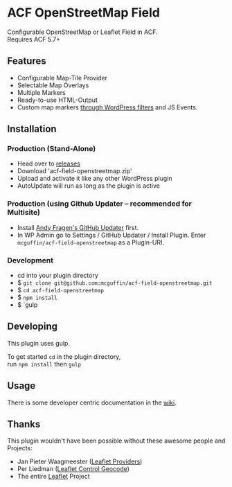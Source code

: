 ACF OpenStreetMap Field
=======================

Configurable OpenStreetMap or Leaflet Field in ACF.  
Requires ACF 5.7+

Features
--------
 - Configurable Map-Tile Provider
 - Selectable Map Overlays
 - Multiple Markers
 - Ready-to-use HTML-Output
 - Custom map markers [through WordPress filters](../../wiki/HTML-Marker-Icon) and JS Events.


 Installation
 ------------

  ### Production (Stand-Alone)
   - Head over to [releases](../../releases)
   - Download 'acf-field-openstreetmap.zip'
   - Upload and activate it like any other WordPress plugin
   - AutoUpdate will run as long as the plugin is active

  ### Production (using Github Updater – recommended for Multisite)
   - Install [Andy Fragen's GitHub Updater](https://github.com/afragen/github-updater) first.
   - In WP Admin go to Settings / GitHub Updater / Install Plugin. Enter `mcguffin/acf-field-openstreetmap` as a Plugin-URI.

  ### Development
   - cd into your plugin directory
   - $ `git clone git@github.com:mcguffin/acf-field-openstreetmap.git`
   - $ `cd acf-field-openstreetmap`
   - $ `npm install`
   - $ `gulp


Developing
----------
This plugin uses gulp.

To get started `cd` in the plugin directory,  
run `npm install` then `gulp`

Usage
-----
There is some developer centric documentation in the [wiki](../../wiki).

Thanks
------

This plugin wouldn't have been possible without these awesome people and Projects:

 - Jan Pieter Waagmeester ([Leaflet Providers](https://github.com/leaflet-extras/leaflet-providers))
 - Per Liedman ([Leaflet Control Geocode](https://github.com/perliedman/leaflet-control-geocoder))
 - The entire [Leaflet](https://leafletjs.com/) Project
